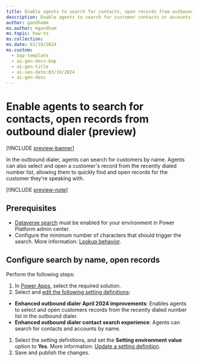 ```yaml
---
title: Enable agents to search for contacts, open records from outbound dialer
description: Enable agents to search for customer contacts or accounts by name, open records from Recents tab in the outbound dialer. 
author: gandhamm
ms.author: mgandham
ms.topic: how-to
ms.collection: 
ms.date: 03/19/2024
ms.custom:
  - bap-template
  - ai-gen-docs-bap
  - ai-gen-title
  - ai-seo-date:03/19/2024
  - ai-gen-desc
---
```


# Enable agents to search for contacts, open records from outbound dialer (preview)

[!INCLUDE [preview-banner](~/../shared-content/shared/preview-includes/preview-banner.md)]

In the outbound dialer, agents can search for customers by name. Agents can also select and open a customer's record from the recently dialed number list, allowing them to quickly find and open records for the customer they're speaking with.

[!INCLUDE [preview-note](~/../shared-content/shared/preview-includes/preview-note.md)]

## Prerequisites

- [Dataverse search](/power-platform/admin/configure-relevance-search-organization) must be enabled for your environment in Power Platform admin center. 
- Configure the minimum number of characters that should trigger the search. More information: [Lookup behavior](/power-platform/admin/settings-behavior#settings).

## Configure search by name, open records

Perform the following steps:

1. In [Power Apps](https://make.powerapps.com/), select the required solution.
1.  Select and [edit the following setting definitions](/power-apps/maker/data-platform/create-edit-configure-settings#updating-a-setting-definition):

 - **Enhanced outbound dialer April 2024 improvements**: Enables agents to select and open customers records from the recently dialed number list in the outbound dialer.
 - **Enhanced outbound dialer contact search experience**: Agents can search for contacts and accounts by name.

1. Select the setting definitions, and set the **Setting environment value** option to **Yes**. More information: [Update a setting definition](/power-apps/maker/data-platform/create-edit-configure-settings#updating-a-setting-definition).
1. Save and publish the changes.


